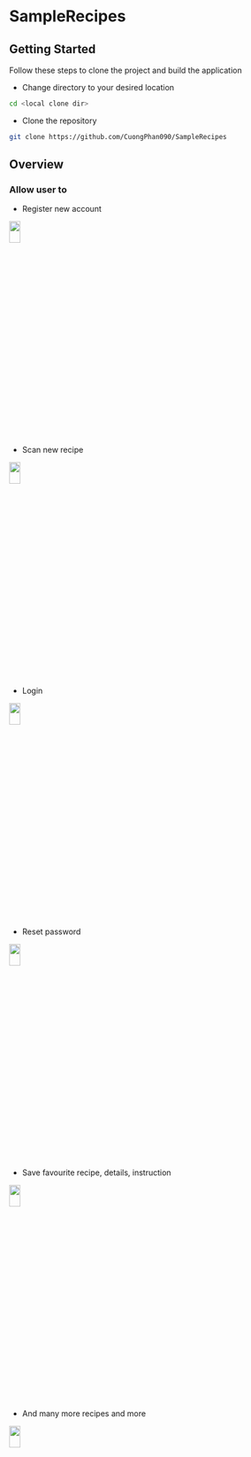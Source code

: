 # SampleRecipes

## Getting Started

Follow these steps to clone the project and build the application
- Change directory to your desired location

``` bash
cd <local clone dir>
```

- Clone the repository

``` bash
git clone https://github.com/CuongPhan090/SampleRecipes
```

## Overview

### Allow user to 
- Register new account 
<img src="https://user-images.githubusercontent.com/18727673/225719949-9935bf11-9007-44d8-9eb7-6de205407c7c.png"  width="20%" height="10%">

- Scan new recipe

<img src="https://user-images.githubusercontent.com/18727673/225719975-8ad3540b-f1e9-4077-bea2-66335fd7d4ae.png"  width="20%" height="10%">

- Login 

<img src="https://user-images.githubusercontent.com/18727673/225720521-f93944dd-ea7a-4620-a1e2-741584af6f55.png"  width="20%" height="10%">

- Reset password

<img src="https://user-images.githubusercontent.com/18727673/225720103-f47ffd74-e54a-45e1-9b6e-aba1a6b4c136.png"  width="20%" height="10%">

- Save favourite recipe, details, instruction

<img src="https://user-images.githubusercontent.com/18727673/225720236-aeb94940-de66-43f2-940d-14fd76cc3eaf.png"  width="20%" height="10%">

- And many more recipes and more

<img src="https://user-images.githubusercontent.com/18727673/225720291-ad72478b-9614-42c8-a51d-6c054c9980fe.png"  width="20%" height="10%">





